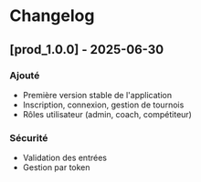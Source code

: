 # Changelog

## [prod_1.0.0] - 2025-06-30
### Ajouté
- Première version stable de l'application
- Inscription, connexion, gestion de tournois
- Rôles utilisateur (admin, coach, compétiteur)

### Sécurité
- Validation des entrées
- Gestion par token
